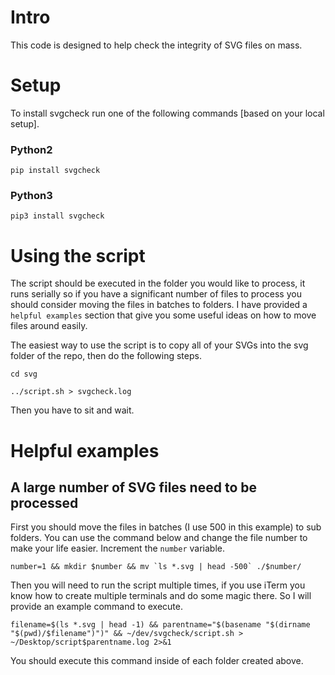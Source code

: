 # Intro
This code is designed to help check the integrity of SVG files on mass.

# Setup
To install svgcheck run one of the following commands [based on your local setup].

### Python2
`pip install svgcheck`
### Python3
`pip3 install svgcheck`

# Using the script
The script should be executed in the folder you would like to process, it runs serially so if you have a significant number of files to process you should consider moving the files in batches to folders. I have provided a `helpful examples` section that give you some useful ideas on how to move files around easily.

The easiest way to use the script is to copy all of your SVGs into the svg folder of the repo, then do the following steps.

`cd svg`

`../script.sh > svgcheck.log`

Then you have to sit and wait.

# Helpful examples

## A large number of SVG files need to be processed

First you should move the files in batches (I use 500 in this example) to sub folders. You can use the command below and change the file number to make your life easier. Increment the `number` variable.

```number=1 && mkdir $number && mv `ls *.svg | head -500` ./$number/```

Then you will need to run the script multiple times, if you use iTerm you know how to create multiple terminals and do some magic there. So I will provide an example command to execute.

`filename=$(ls *.svg | head -1) && parentname="$(basename "$(dirname "$(pwd)/$filename")")" && ~/dev/svgcheck/script.sh > ~/Desktop/script$parentname.log 2>&1`

You should execute this command inside of each folder created above.